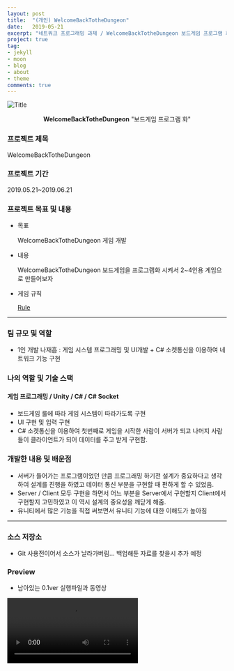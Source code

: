 ```yaml
---
layout: post
title:  "(개인) WelcomeBackTotheDungeon"
date:   2019-05-21
excerpt: "네트워크 프로그래밍 과제 / WelcomeBackTotheDungeon 보드게임 프로그램 화"
project: true
tag:
- jekyll 
- moon
- blog
- about
- theme
comments: true
---
```


![Title](https://user-images.githubusercontent.com/18138559/71556569-c9044400-2a7d-11ea-802f-3912b9f4656d.png)


<center><b>WelcomeBackTotheDungeon</b> "보드게임 프로그램 화"</center>
     
### 프로젝트 제목
WelcomeBackTotheDungeon

### 프로젝트 기간
2019.05.21~2019.06.21

### 프로젝트 목표 및 내용
* 목표

	WelcomeBackTotheDungeon 게임 개발

* 내용

	WelcomeBackTotheDungeon 보드게임을 프로그램화 시켜서 2~4인용 게임으로 만들어보자
    
* 게임 규칙

	<a href = "https://blog.naver.com/PostView.nhn?blogId=daduc12&logNo=221264403415&proxyReferer=https%3A%2F%2Fwww.google.com%2F"> Rule </a>

---

### 팀 규모 및 역할
* 1인 개발
나재흠 : 게임 시스템 프로그래밍 및 UI개발 + C# 소켓통신을 이용하여 네트워크 기능 구현

### 나의 역할 및 기술 스택
#### 게임 프로그래밍 / Unity / C# / C# Socket
* 보드게임 룰에 따라 게임 시스템이 따라가도록 구현
* UI 구현 및 입력 구현
* C# 소켓통신을 이용하여 첫번째로 게임을 시작한 사람이 서버가 되고 나머지 사람들이 클라이언트가 되어 데이터를 주고 받게 구현함.

### 개발한 내용 및 배운점
* 서버가 들어가는 프로그램이었던 만큼 프로그래밍 하기전 설계가 중요하다고 생각하여 설계를 진행을 하였고 데이터 통신 부분을 구현할 때 편하게 할 수 있었음.
* Server / Client 모두 구현을 하면서  어느 부분을 Server에서 구현할지 Client에서 구현할지 고민하였고 이 역시 설계의 중요성을 깨닫게 해줌.
* 유니티에서 많은 기능을 직접 써보면서 유니티 기능에 대한 이해도가 높아짐

---

### 소스 저장소
* Git 사용전이어서 소스가 날라가버림... 백업해둔 자료를 찾을시  추가 예정

### Preview
* 남아있는 0.1ver 실행파일과 동영상
<video src="/assets/video/WelcomeBackToTheDungeon-2018-06-12.avi" autoplay controls>
왜 안나올까?
</video>
